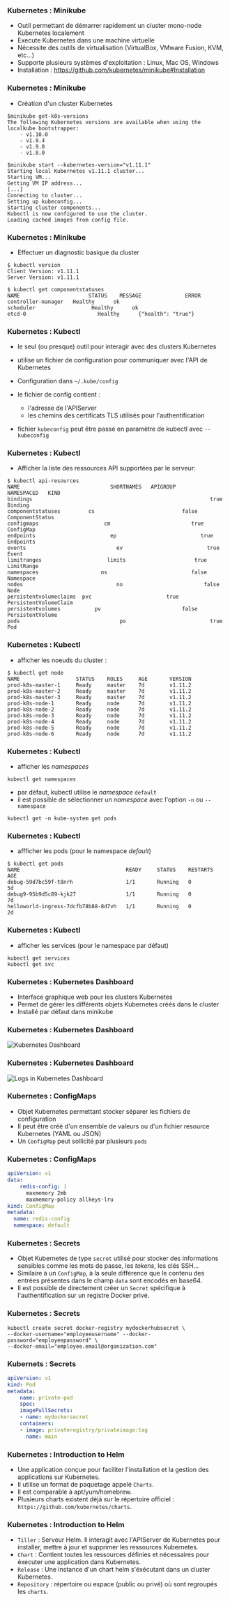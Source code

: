 ### Kubernetes : Minikube

- Outil permettant de démarrer rapidement un cluster mono-node Kubernetes localement
- Execute Kubernetes dans une machine virtuelle
- Nécessite des outils de virtualisation (VirtualBox, VMware Fusion, KVM, etc...)
- Supporte plusieurs systèmes d'exploitation : Linux, Mac OS, Windows
- Installation : <https://github.com/kubernetes/minikube#Installation>

### Kubernetes : Minikube

- Création d'un cluster Kubernetes

```console
$minikube get-k8s-versions
The following Kubernetes versions are available when using the localkube bootstrapper: 
	- v1.10.0
	- v1.9.4
	- v1.9.0
	- v1.8.0
```

```console
$minikube start --kubernetes-version="v1.11.1"
Starting local Kubernetes v1.11.1 cluster...
Starting VM...
Getting VM IP address...
[...]
Connecting to cluster...
Setting up kubeconfig...
Starting cluster components...
Kubectl is now configured to use the cluster.
Loading cached images from config file.
```

### Kubernetes : Minikube

- Effectuer un diagnostic basique du cluster

```console
$ kubectl version
Client Version: v1.11.1
Server Version: v1.11.1
```
```console
$ kubectl get componentstatuses
NAME                      STATUS    MESSAGE              ERROR
controller-manager   Healthy      ok                   
scheduler                  Healthy      ok                   
etcd-0                       Healthy      {"health": "true"}
```

### Kubernetes : Kubectl

- le seul (ou presque) outil pour interagir avec des clusters Kubernetes
- utilise un fichier de configuration pour communiquer avec l'API de Kubernetes
- Configuration dans `~/.kube/config`
- le fichier de config contient :
    - l'adresse de l'APIServer
    - les chemins des certificats TLS utilisés pour l'authentification

- fichier `kubeconfig` peut être passé en paramètre de kubectl avec `--kubeconfig`

### Kubernetes : Kubectl

- Afficher la liste des ressources API supportées par le serveur:

```console
$ kubectl api-resources
NAME                             SHORTNAMES   APIGROUP                       NAMESPACED   KIND
bindings                                                         true         Binding
componentstatuses         cs                            false        ComponentStatus
configmaps                     cm                          true         ConfigMap
endpoints                        ep                           true         Endpoints
events                             ev                           true         Event
limitranges                     limits                      true         LimitRange
namespaces                    ns                           false        Namespace
nodes                              no                          false        Node
persistentvolumeclaims  pvc                        true         PersistentVolumeClaim
persistentvolumes           pv                          false        PersistentVolume
pods                                po                           true         Pod
```

### Kubernetes : Kubectl

- afficher les noeuds du cluster :

```console
$ kubectl get node
NAME                  STATUS    ROLES     AGE       VERSION
prod-k8s-master-1     Ready     master    7d        v1.11.2
prod-k8s-master-2     Ready     master    7d        v1.11.2
prod-k8s-master-3     Ready     master    7d        v1.11.2
prod-k8s-node-1       Ready     node      7d        v1.11.2
prod-k8s-node-2       Ready     node      7d        v1.11.2
prod-k8s-node-3       Ready     node      7d        v1.11.2
prod-k8s-node-4       Ready     node      7d        v1.11.2
prod-k8s-node-5       Ready     node      7d        v1.11.2
prod-k8s-node-6       Ready     node      7d        v1.11.2
```

### Kubernetes : Kubectl

- afficher les _namespaces_

```console
kubectl get namespaces
```

- par défaut, kubectl utilise le _namespace_ `default`
- il est possible de sélectionner un _namespace_ avec l'option `-n` ou `--namespace`

```console
kubectl get -n kube-system get pods
```

### Kubernetes : Kubectl

- affficher les pods (pour le namespace _default_)

```console
$ kubectl get pods
NAME                                  READY     STATUS    RESTARTS   AGE
debug-59d7bc59f-t8nrh                 1/1       Running   0          5d
debug9-95b9d5c89-kjk27                1/1       Running   0          7d
helloworld-ingress-7dcfb78b88-8d7vh   1/1       Running   0          2d
```

### Kubernetes : Kubectl

- afficher les services (pour le namespace par défaut)

```console
kubectl get services
kubectl get svc
```

### Kubernetes : Kubernetes Dashboard

- Interface graphique web pour les clusters Kubernetes
- Permet de gérer les différents objets Kubernetes créés dans le cluster
- Installé par défaut dans minikube

### Kubernetes : Kubernetes Dashboard
![Kubernetes Dashboard](https://raw.githubusercontent.com/kubernetes/website/master/static/images/docs/ui-dashboard.png)

### Kubernetes : Kubernetes Dashboard
![Logs in Kubernetes Dashboard](https://raw.githubusercontent.com/kubernetes/website/master/static/images/docs/ui-dashboard-logs-view.png)


### Kubernetes : ConfigMaps

- Objet Kubernetes permettant stocker séparer les fichiers de configuration
- Il peut être créé d'un ensemble de valeurs ou d'un fichier resource Kubernetes (YAML ou JSON)
- Un `ConfigMap` peut sollicité par plusieurs `pods`


### Kubernetes : ConfigMaps

```yaml
apiVersion: v1
data:
    redis-config: |
      maxmemory 2mb
      maxmemory-policy allkeys-lru
kind: ConfigMap
metadata:
  name: redis-config
  namespace: default
```

### Kubernetes : Secrets

- Objet Kubernetes de type `secret` utilisé pour stocker des informations sensibles comme les mots de passe, les _tokens_, les clés SSH...
- Similaire à un `ConfigMap`, à la seule différence que le contenu des entrées présentes dans le champ `data` sont encodés en base64.
- Il est possible de directement créer un `Secret` spécifique à l'authentification sur un registre Docker privé.

### Kubernetes : Secrets

```console
kubectl create secret docker-registry mydockerhubsecret \
--docker-username="employeeusername" --docker-password="employeepassword" \
--docker-email="employee.email@organization.com"
```


### Kubernets : Secrets

```yaml
apiVersion: v1
kind: Pod
metadata:
	name: private-pod
	spec:
	imagePullSecrets:
	- name: mydockersecret
	containers:
	- image: privateregistry/privateimage:tag
	  name: main
```


### Kubernetes : Introduction to Helm

- Une application conçue pour faciliter l'installation et la gestion des applications sur Kubernetes.
- Il utilise un format de paquetage appelé `Charts`.
- Il est comparable à apt/yum/homebrew.
- Plusieurs charts existent déjà sur le répertoire officiel : `https://github.com/kubernetes/charts`.

### Kubernetes : Introduction to Helm

- `Tiller` : Serveur Helm. Il interagit avec l'APIServer de Kubernetes pour installer, mettre à jour et supprimer les ressources Kubernetes.
- `Chart` : Contient toutes les ressources définies et nécessaires pour éxecuter une application dans Kubernetes.
- `Release` : Une instance d'un chart helm s'éxécutant dans un cluster Kubernetes.
- `Repository` : répertoire ou espace (public ou privé) où sont regroupés les `charts`.

